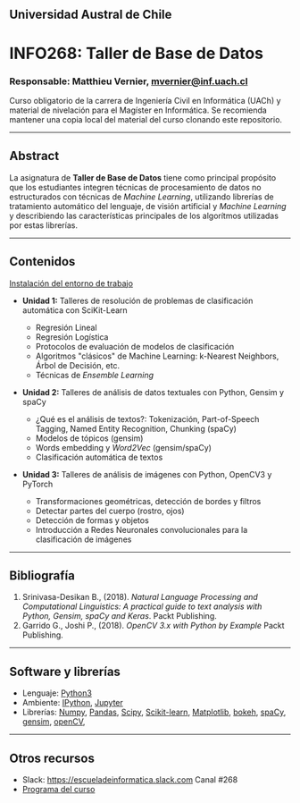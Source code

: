 ## Universidad Austral de Chile

# INFO268: Taller de Base de Datos

### Responsable: Matthieu Vernier, mvernier@inf.uach.cl

Curso obligatorio de la carrera de Ingeniería Civil en Informática (UACh) y material de nivelación para el Magíster en Informática. Se recomienda mantener una copia local del material del curso clonando este repositorio. 

***
## Abstract

La asignatura de **Taller de Base de Datos** tiene como principal propósito que los estudiantes integren técnicas de procesamiento de datos no estructurados con técnicas de _Machine Learning_, utilizando librerías de tratamiento automático del lenguaje, de visión artificial y _Machine Learning_ y describiendo las características principales de los algorítmos utilizadas por estas librerías.


***
## Contenidos

[Instalación del entorno de trabajo](unidad0/Notebook0.ipynb)

- **Unidad 1:** Talleres de resolución de problemas de clasificación automática con SciKit-Learn
	- Regresión Lineal
	- Regresión Logística
	- Protocolos de evaluación de modelos de clasificación
	- Algoritmos "clásicos" de Machine Learning: k-Nearest Neighbors, Árbol de Decisión, etc.
	- Técnicas de _Ensemble Learning_

- **Unidad 2:** Talleres de análisis de datos textuales con Python, Gensim y spaCy
	- ¿Qué es el análisis de textos?: Tokenización, Part-of-Speech Tagging, Named Entity Recognition, Chunking (spaCy)
	- Modelos de tópicos (gensim)
	- Words embedding y _Word2Vec_ (gensim/spaCy)
	- Clasificación automática de textos

- **Unidad 3:** Talleres de análisis de imágenes con Python, OpenCV3 y PyTorch
	- Transformaciones geométricas, detección de bordes y filtros
	- Detectar partes del cuerpo (rostro, ojos)
	- Detección de formas y objetos
	- Introducción a Redes Neuronales convolucionales para la clasificación de imágenes

***
## Bibliografía 

1. Srinivasa-Desikan B., (2018). _Natural Language Processing and Computational Linguistics: A practical guide to text analysis with Python, Gensim, spaCy and Keras_. Packt Publishing. 
1. Garrido G., Joshi P., (2018). _OpenCV 3.x with Python by Example_ Packt Publishing.

***
## Software y librerías

- Lenguaje: [Python3](https://docs.python.org/3/)
- Ambiente: [IPython](https://ipython.org), [Jupyter](https://jupyter.org/)
- Librerías: [Numpy](http://www.numpy.org/), [Pandas](https://pandas.pydata.org/), [Scipy](https://www.scipy.org/), [Scikit-learn](https://bokeh.pydata.org/en/latest/), [Matplotlib](https://matplotlib.org/), [bokeh](https://bokeh.pydata.org/en/latest/), [spaCy](https://spacy.io/), [gensim](https://radimrehurek.com/gensim/), [openCV](https://opencv.org/), 

***
## Otros recursos
- Slack: https://escueladeinformatica.slack.com Canal #268
- [Programa del curso](Programa_INFO268_2019.pdf)

